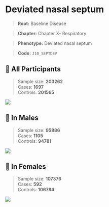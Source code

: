 # Deviated nasal septum

> **Root:** Baseline Disease  

> **Chapter:** Chapter X- Respiratory  

> **Phenotype:** Deviated nasal septum  

> **Code:** `J10_SEPTDEV`

## 🧪 All Participants  
> Sample size: **203262**  
> Cases: **1697**  
> Controls: **201565**
<img src="/Disease/Figures/ALL/Baseline/J10_SEPTDEV.png"/>
<CsvTable src="/Disease/Data/ALL/Baseline/LG_J10_SEPTDEV.csv" label="🔍 View full results" />

## 👨 In Males  
> Sample size: **95886**  
> Cases: **1105**  
> Controls: **94781**
<img src="/Disease/Figures/Male/Baseline/J10_SEPTDEV.png"/>
<CsvTable src="/Disease/Data/Male/Baseline/LG_J10_SEPTDEV.csv" label="🔍 View full results" />

## 👩 In Females  
> Sample size: **107376**  
> Cases: **592**  
> Controls: **106784**
<img src="/Disease/Figures/Female/Baseline/J10_SEPTDEV.png"/>
<CsvTable src="/Disease/Data/Female/Baseline/LG_J10_SEPTDEV.csv" label="🔍 View full results" />
